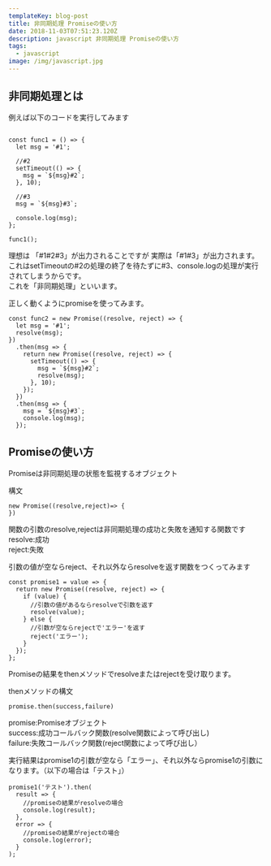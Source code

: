 ```yaml
---
templateKey: blog-post
title: 非同期処理 Promiseの使い方
date: 2018-11-03T07:51:23.120Z
description: javascript 非同期処理 Promiseの使い方
tags:
  - javascript
image: /img/javascript.jpg
---
```

## 非同期処理とは

例えば以下のコードを実行してみます

```javascript:

const func1 = () => {
  let msg = '#1';

  //#2
  setTimeout(() => {
    msg = `${msg}#2`;
  }, 10);

  //#3
  msg = `${msg}#3`;

  console.log(msg);
};

func1();
```

理想は 「#1#2#3」が出力されることですが  実際は「#1#3」が出力されます。  
これはsetTimeoutの#2の処理の終了を待たずに#3、console.logの処理が実行されてしまうからです。  
これを「非同期処理」といいます。


正しく動くようにpromiseを使ってみます。
```javascript:
const func2 = new Promise((resolve, reject) => {
  let msg = '#1';
  resolve(msg);
})
  .then(msg => {
    return new Promise((resolve, reject) => {
      setTimeout(() => {
        msg = `${msg}#2`;
        resolve(msg);
      }, 10);
    });
  })
  .then(msg => {
    msg = `${msg}#3`;
    console.log(msg);
  });

```
## Promiseの使い方
Promiseは非同期処理の状態を監視するオブジェクト  

構文
```javascript:
new Promise((resolve,reject)=> {
})
```
関数の引数のresolve,rejectは非同期処理の成功と失敗を通知する関数です  
resolve:成功  
reject:失敗

引数の値が空ならreject、それ以外ならresolveを返す関数をつくってみます  

```javascript:
const promise1 = value => {
  return new Promise((resolve, reject) => {
    if (value) {
      //引数の値があるならresolveで引数を返す
      resolve(value);
    } else {
      //引数が空ならrejectで'エラー'を返す
      reject('エラー');
    }
  });
};

```

Promiseの結果をthenメソッドでresolveまたはrejectを受け取ります。  

thenメソッドの構文
```javascript:
promise.then(success,failure)
```
promise:Promiseオブジェクト  
success:成功コールバック関数(resolve関数によって呼び出し)  
failure:失敗コールバック関数(reject関数によって呼び出し）

実行結果はpromise1の引数が空なら「エラー」、それ以外ならpromise1の引数になります。（以下の場合は「テスト」）
```javascript:
promise1('テスト').then(
  result => {
    //promiseの結果がresolveの場合
    console.log(result);
  },
  error => {
    //promiseの結果がrejectの場合
    console.log(error);
  }
);
```

